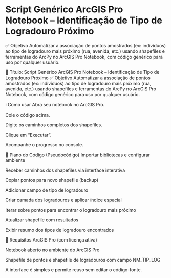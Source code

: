 # Script Genérico ArcGIS Pro Notebook – Identificação de Tipo de Logradouro Próximo
✅ Objetivo Automatizar a associação de pontos amostrados (ex: indivíduos) ao tipo de logradouro mais próximo (rua, avenida, etc.) usando shapefiles e ferramentas do ArcPy no ArcGIS Pro Notebook, com código genérico para uso por qualquer usuário.

🧾 Título: Script Genérico ArcGIS Pro Notebook – Identificação de Tipo de Logradouro Próximo
✅ Objetivo
Automatizar a associação de pontos amostrados (ex: indivíduos) ao tipo de logradouro mais próximo (rua, avenida, etc.) usando shapefiles e ferramentas do ArcPy no ArcGIS Pro Notebook, com código genérico para uso por qualquer usuário.

ℹ️ Como usar
Abra seu notebook no ArcGIS Pro.

Cole o código acima.

Digite os caminhos completos dos shapefiles.

Clique em “Executar”.

Acompanhe o progresso no console.

📌 Plano do Código (Pseudocódigo)
Importar bibliotecas e configurar ambiente

Receber caminhos dos shapefiles via interface interativa

Copiar pontos para novo shapefile (backup)

Adicionar campo de tipo de logradouro

Criar camada dos logradouros e aplicar índice espacial

Iterar sobre pontos para encontrar o logradouro mais próximo

Atualizar shapefile com resultados

Exibir resumo dos tipos de logradouro encontrados

🧪 Requisitos
ArcGIS Pro (com licença ativa)

Notebook aberto no ambiente do ArcGIS Pro

Shapefile de pontos e shapefile de logradouros com campo NM_TIP_LOG


A interface é simples e permite reuso sem editar o código-fonte.


